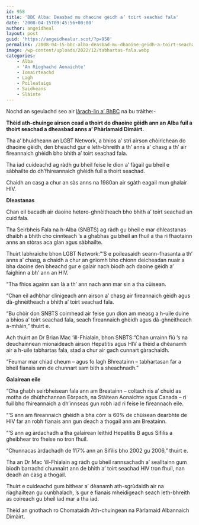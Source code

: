 ```yaml
---
id: 958
title: 'BBC Alba: Deasbad mu dhaoine gèidh a’ toirt seachad fala'
date: '2008-04-15T09:45:56+00:00'
author: angeidheal
layout: post
guid: 'https://angeidhealur.scot/?p=958'
permalink: /2008-04-15-bbc-alba-deasbad-mu-dhaoine-geidh-a-toirt-seachad-fala/
image: /wp-content/uploads/2022/12/tabhartas-fala.webp
categories:
    - Alba
    - 'An Rìoghachd Aonaichte'
    - Iomairteachd
    - Lagh
    - Poileataigs
    - Saidheans
    - Slàinte
---
```


Nochd an sgeulachd seo air [làrach-lìn a’ BhBC](http://www.bbc.co.uk/scotland/alba/naidheachdan/story/2008/04/080415_blood.shtml "Deasbad mu dhaoine gèidh a' toirt seachad fala") na bu tràithe:-

**Thèid ath-chuinge airson cead a thoirt do dhaoine gèidh ann an Alba fuil a thoirt seachad a dheasbad anns a’ Phàrlamaid Dimàirt.**

Tha a’ bhuidheann an LGBT Network, a bhios a’ strì airson chòirichean do dhaoine gèidh, den bheachd gur e leth-bhreith a th’ anns a’ chasg a th’ air fireannaich ghèidh bho bhith a’ toirt seachad fala.

Tha iad cuideachd ag ràdh gu bheil feise le dìon a’ fàgail gu bheil e sàbhailte do dh’fhireannaich ghèidh fuil a thoirt seachad.

Chaidh an casg a chur an sàs anns na 1980an air sgàth eagail mun ghalair HIV.

**Dleastanas**

Chan eil bacadh air daoine hetero-ghnèitheach bho bhith a’ toirt seachad an cuid fala.

Tha Seirbheis Fala na h-Alba (SNBTS) ag ràdh gu bheil e mar dhleastanas dhaibh a bhith cho cinnteach ’s a ghabhas gu bheil an fhuil a tha ri fhaotainn anns an stòras aca glan agus sàbhailte.

Thuirt labhraiche bhon LGBT Network:”‘S e poileasaidh seann-fhasanta a th’ anns a’ chasg, a chaidh a chur an gnìomh bho chionn deicheadan nuair a bha daoine den bheachd gur e galair nach biodh ach daoine gèidh a’ faighinn a bh’ ann an HIV.

“Tha fhios againn san là a th’ ann nach ann mar sin a tha cùisean.

“Chan eil adhbhar clinigeach ann airson a’ chasg air fireannaich gèidh agus dà-ghnèitheach a bhith a’ toirt seachad fala.

“Bu chòir don SNBTS coimhead air feise gun dìon am measg a h-uile duine a bhios a’ toirt seachad fala, seach fireannaich ghèidh agus dà-ghnèitheach a-mhàin,” thuirt e.

Ach thuirt an Dr Brian Mac ‘ill-Fhialain, bhon SNBTS:”Chan urrainn fiù ’s na deuchainnean mionaideach airson Hepatitis agus HIV a thèid a dhèanamh air a h-uile tabhartas fala, stad a chur air gach cunnart gàrachaidh.

“Feumar mar chiad cheum – agus fo lagh Bhreatainn – tabhartasan far a bheil fianais ann de chunnart sam bith a sheachnadh.”

**Galairean eile**

“Cha ghabh seirbheisean fala ann am Breatainn – coltach ris a’ chuid as motha de dhùthchannan Eòrpach, na Stàitean Aonaichte agus Canada – ri fuil bho fhireannaich a dh’innseas gun robh iad ri feise le fireannach eile.

“‘S ann am fireannaich ghèidh a bha còrr is 60% de chùisean dearbhte de HIV far an robh fianais ann gun deach a thogail ann am Breatainn.

“‘S ann ag àrdachadh a tha galairean leithid Hepatitis B agus Sifilis a gheibhear tro fheise no tron fhuil.

“Chunnacas àrdachadh de 117% ann an Sifilis bho 2002 gu 2006,” thuirt e.

Tha an Dr Mac ‘ill-Fhialain ag ràdh gu bheil rannsachadh a’ sealltainn gum biodh barrachd chunnairt ann de bhith a’ toirt seachad HIV tron fhuil, nan deadh an casg a thogail.

Thuirt e cuideachd gum bithear a’ dèanamh ath-sgrùdaidh air na riaghailtean gu cunbhalach, ’s gur e fianais mheidigeach seach leth-bhreith as coireach gu bheil iad mar a tha iad.

Thèid an gnothach ro Chomataidh Ath-chuingean na Pàrlamaid Albannaich Dimàirt.